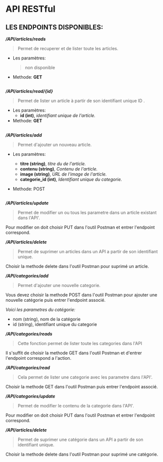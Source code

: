 # API RESTful
## LES ENDPOINTS DISPONIBLES:

***/API/articles/reads***
>Permet de recuperer et de lister toute les articles.
- Les paramètres:
  >non disponible
- Methode: **GET**

##
***/API/articles/read/{id}***
>Permet de lister un article à partir de son identifiant unique ID .
- Les paramètres:
  - **id (int)**, *identifiant unique de l'article.*
- Methode: **GET**
  
##
***/API/articles/add***
>Permet d'ajouter un nouveau article.

- Les paramètres:
  - **titre (string)**, *titre du de l'article.*
  - **contenu (string)**, *Contenu de l'article.*
  - **image (string)**, *URL de l'image de l'article.*
  - **categorie_id (int)**, *Identifiant unique du categorie.*

- Methode: POST

##

***/API/articles/update***

>Permet de modifier un ou tous les parametre dans un article existant dans l'API'.

Pour modifier on doit choisir PUT dans l'outil Postman et entrer l'endpoint correspond.

***/API/articles/delete***

>Permet de suprimer un articles dans un API a partir de son identifiant unique.

Choisir la methode delete dans l'outil Postman pour suprimé un article.

***/API/categories/add***

>Permet d'ajouter une nouvelle categorie.

Vous devez choisir la methode POST dans l'outil Postman pour ajouter une nouvelle catégorie puis entrer l'endpoint associé.

*Voici les parametres du catégorie:*

- nom (string), nom de la catégorie
- id (string), identifiant unique du categorie

***/API/categories/reads***

>Cette fonction permet de lister toute les categories dans l'API

Il s'suffit de choisir la methode GET dans l'outil Postman et d'entrer l'endpoint correspond a l'action.

***/API/categories/read***

>Cela permet de lister une categorie avec les parametre dans l'API'.

Choisir la methode GET dans l'outil Postman  puis entrer l'endpoint associé.

***/API/categories/update***

>Permet de modifier le contenu de la categorie dans l'API'.

Pour modifier on doit choisir PUT dans l'outil Postman et entrer l'endpoint correspond.

***/API/articles/delete***

>Permet de suprimer une catégorie dans un API a partir de son identifiant unique.

Choisir la methode delete dans l'outil Postman pour suprimé une catégorie.

